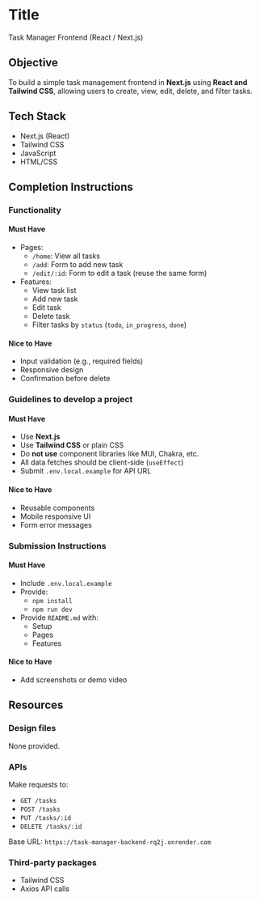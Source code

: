 # Title

Task Manager Frontend (React / Next.js)

## Objective

To build a simple task management frontend in **Next.js** using **React and Tailwind CSS**, allowing users to create, view, edit, delete, and filter tasks.

## Tech Stack

- Next.js (React)
- Tailwind CSS
- JavaScript
- HTML/CSS

## Completion Instructions

### Functionality

#### Must Have

- Pages:
  - `/home`: View all tasks
  - `/add`: Form to add new task
  - `/edit/:id`: Form to edit a task (reuse the same form)
- Features:
  - View task list
  - Add new task
  - Edit task
  - Delete task
  - Filter tasks by `status` (`todo`, `in_progress`, `done`)

#### Nice to Have

- Input validation (e.g., required fields)
- Responsive design
- Confirmation before delete

### Guidelines to develop a project

#### Must Have

- Use **Next.js**
- Use **Tailwind CSS** or plain CSS
- Do **not use** component libraries like MUI, Chakra, etc.
- All data fetches should be client-side (`useEffect`)
- Submit `.env.local.example` for API URL

#### Nice to Have

- Reusable components
- Mobile responsive UI
- Form error messages

### Submission Instructions

#### Must Have

- Include `.env.local.example`
- Provide:
  - `npm install`
  - `npm run dev`
- Provide `README.md` with:
  - Setup
  - Pages
  - Features

#### Nice to Have

- Add screenshots or demo video

## Resources

### Design files

None provided.

### APIs

Make requests to:
- `GET /tasks`
- `POST /tasks`
- `PUT /tasks/:id`
- `DELETE /tasks/:id`

Base URL: `https://task-manager-backend-rq2j.onrender.com`

### Third-party packages

- Tailwind CSS
- Axios  API calls
